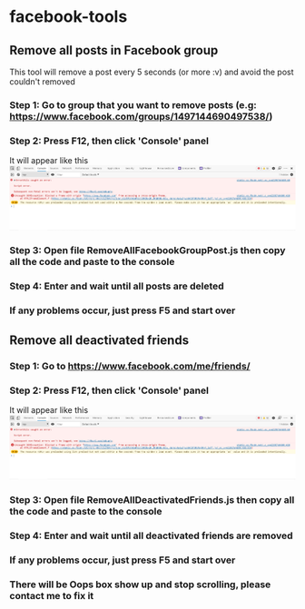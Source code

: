 # facebook-tools

## Remove all posts in Facebook group

This tool will remove a post every 5 seconds (or more :v) and avoid the post couldn't removed

### Step 1: Go to group that you want to remove posts (e.g: <https://www.facebook.com/groups/1497144690497538/>)

### Step 2: Press F12, then click 'Console' panel

It will appear like this
![Console](https://github.com/khoilr/facebook-tools/blob/main/images/console.jpg?raw=true)

### Step 3: Open file RemoveAllFacebookGroupPost.js then copy all the code and paste to the console

### Step 4: Enter and wait until all posts are deleted

### If any problems occur, just press F5 and start over

## Remove all deactivated friends

### Step 1: Go to <https://www.facebook.com/me/friends/>

### Step 2: Press F12, then click 'Console' panel

It will appear like this
![Console](https://github.com/khoilr/facebook-tools/blob/main/images/console.jpg?raw=true)

### Step 3: Open file RemoveAllDeactivatedFriends.js then copy all the code and paste to the console

### Step 4: Enter and wait until all deactivated friends are removed

### If any problems occur, just press F5 and start over

### There will be Oops box show up and stop scrolling, please contact me to fix it
